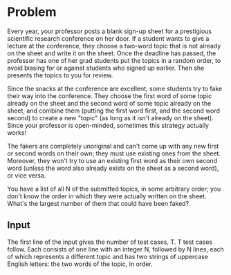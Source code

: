 # Problem

Every year, your professor posts a blank sign-up sheet for a prestigious scientific research conference on her door. If a student wants to give a lecture at the conference, they choose a two-word topic that is not already on the sheet and write it on the sheet. Once the deadline has passed, the professor has one of her grad students put the topics in a random order, to avoid biasing for or against students who signed up earlier. Then she presents the topics to you for review.

Since the snacks at the conference are excellent, some students try to fake their way into the conference. They choose the first word of some topic already on the sheet and the second word of some topic already on the sheet, and combine them (putting the first word first, and the second word second) to create a new "topic" (as long as it isn't already on the sheet). Since your professor is open-minded, sometimes this strategy actually works!

The fakers are completely unoriginal and can't come up with any new first or second words on their own; they must use existing ones from the sheet. Moreover, they won't try to use an existing first word as their own second word (unless the word also already exists on the sheet as a second word), or vice versa.

You have a list of all N of the submitted topics, in some arbitrary order; you don't know the order in which they were actually written on the sheet. What's the largest number of them that could have been faked?

## Input

The first line of the input gives the number of test cases, T. T test cases follow. Each consists of one line with an integer N, followed by N lines, each of which represents a different topic and has two strings of uppercase English letters: the two words of the topic, in order.
